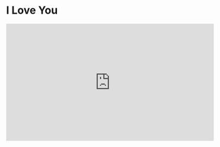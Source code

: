 <h1>I Love You</h1>

<iframe width="560" height="315" src="https://www.youtube.com/embed/tQ3GzdGbvEM" frameborder="0" allow="accelerometer; autoplay; encrypted-media; gyroscope; picture-in-picture" allowfullscreen></iframe>
